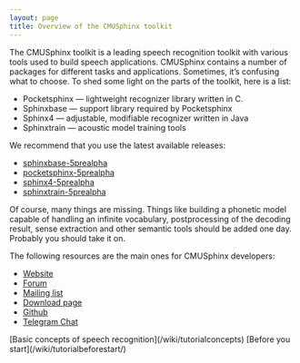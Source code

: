 ```yaml
---
layout: page
title: Overview of the CMUSphinx toolkit
---
```


The CMUSphinx toolkit is a leading speech recognition toolkit with various tools
used to build speech applications. CMUSphinx contains a number of packages
for different tasks and applications. Sometimes, it’s confusing what to choose.
To shed some light on the parts of the toolkit, here is a list:

* Pocketsphinx — lightweight recognizer library written in C.
* Sphinxbase — support library required by Pocketsphinx
* Sphinx4 — adjustable, modifiable recognizer written in Java
* Sphinxtrain — acoustic model training tools

We recommend that you use the latest available releases:

* [sphinxbase-5prealpha](https://sourceforge.net/projects/cmusphinx/files/sphinxbase/5prealpha)
* [pocketsphinx-5prealpha](https://sourceforge.net/projects/cmusphinx/files/pocketsphinx/5prealpha)
* [sphinx4-5prealpha](https://sourceforge.net/projects/cmusphinx/files/sphinx4/5prealpha)
* [sphinxtrain-5prealpha](https://sourceforge.net/projects/cmusphinx/files/sphinxtrain/5prealpha/)

Of course, many things are missing. Things like building a phonetic
model capable of handling an infinite vocabulary, postprocessing of the
decoding result, sense extraction and other semantic tools should be
added one day. Probably you should take it on.

The following resources are the main ones for CMUSphinx developers:

* [Website](http://cmusphinx.github.io)
* [Forum](https://sourceforge.net/projects/cmusphinx/forums)
* [Mailing list](https://sourceforge.net/mail/?group_id=1904)
* [Download page](https://sourceforge.net/projects/cmusphinx/files)
* [Github](https://github.com/cmusphinx)
* [Telegram Chat](https://t.me/speech_recognition_help)

<span class="post-bottom-nav">
  [Basic concepts of speech recognition](/wiki/tutorialconcepts)
  [Before you start](/wiki/tutorialbeforestart/)
</span>
